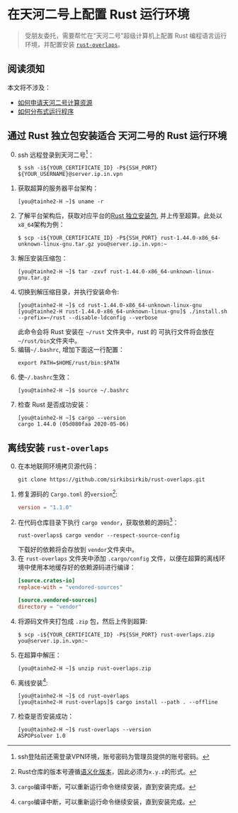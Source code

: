 # 在天河二号上配置 Rust 运行环境

> 受朋友委托，需要帮忙在“天河二号”超级计算机上配置 Rust 编程语言运行环境，并配置安装 [`rust-overlaps`]。

## 阅读须知
本文将不涉及：
- [如何申请天河二号计算资源]
- [如何分布式运行程序]

## 通过 Rust 独立包安装适合 天河二号的 Rust 运行环境
0. ssh 远程登录到天河二号[^1]：
    ```shell
    $ ssh -i${YOUR_CERTIFICATE_ID} -P${SSH_PORT} ${YOUR_USERNAME}@server.ip.in.vpn
    ```
1. 获取超算的服务器平台架构：
    ```shell
    [you@tainhe2-H ~]$ uname -r
    ```
2. 了解平台架构后，获取对应平台的[Rust 独立安装包], 并上传至超算。此处以`x8_64`架构为例：
    ```shell
    $ scp -i${YOUR_CERTIFICATE_ID} -P${SSH_PORT} rust-1.44.0-x86_64-unknown-linux-gnu.tar.gz you@server.ip.in.vpn:~
    ```
3. 解压安装压缩包：
    ```shell
    [you@tainhe2-H ~]$ tar -zxvf rust-1.44.0-x86_64-unknown-linux-gnu.tar.gz
    ```
4. 切换到解压缩目录，并执行安装命令:
    ```shell
    [you@tainhe2-H ~]$ cd rust-1.44.0-x86_64-unknown-linux-gnu
    [you@tainhe2-H rust-1.44.0-x86_64-unknown-linux-gnu]$ ./install.sh --prefix=~/rust --disable-ldconfig --verbose
    ```
    此命令会将 Rust 安装在 `~/rust` 文件夹中，rust 的 可执行文件将会放在 `~/rust/bin`文件夹中。
5. 编辑`~/.bashrc`, 增加下面这一行配置：
    ```shell
    export PATH=$HOME/rust/bin:$PATH
    ```
6. 使`~/.bashrc`生效：
    ```shell
    [you@tainhe2-H ~]$ source ~/.bashrc
    ```
7. 检查 Rust 是否成功安装：
    ```shell
    [you@tainhe2-H ~]$ cargo --version
    cargo 1.44.0 (05d080faa 2020-05-06)
    ```

## 离线安装 `rust-overlaps`
0. 在本地联网环境拷贝源代码：
    ```shell
    git clone https://github.com/sirkibsirkib/rust-overlaps.git
    ```
1. 修复源码的 `Cargo.toml` 的`version`[^2]:
    ```toml
    version = "1.1.0"
    ```
2. 在代码仓库目录下执行 `cargo vendor`，获取依赖的源码[^3]：
    ```shell
    rust-overlaps$ cargo vendor --respect-source-config
    ```
    下载好的依赖将会存放到 `vendor`文件夹中。
3. 在 `rust-overlaps` 文件夹中添加 `.cargo/config` 文件，以便在超算的离线环境中使用本地缓存好的依赖源码进行编译：
    ```toml
    [source.crates-io]
    replace-with = "vendored-sources"

    [source.vendored-sources]
    directory = "vendor"
    ```
4. 将源码文件夹打包成 `.zip` 包，然后上传到超算:
    ```shell
    $ scp -i${YOUR_CERTIFICATE_ID} -P${SSH_PORT} rust-overlaps.zip you@server.ip.in.vpn:~
    ```
5. 在超算中解压：
    ```shell
    [you@tainhe2-H ~]$ unzip rust-overlaps.zip
    ```
6. 离线安装[^3]:
    ```shell
    [you@tainhe2-H ~]$ cd rust-overlaps
    [you@tainhe2-H rust-overlaps]$ cargo install --path . --offline
    ```
7. 检查是否安装成功：
    ```shell
    [you@tainhe2-H ~]$ rust-overlaps --version
    ASPOPsolver 1.0
    ```

[`rust-overlaps`]: https://github.com/sirkibsirkib/rust-overlaps

[如何申请天河二号计算资源]: http://www.nscc-gz.cn/Service/Igotto.html

[如何分布式运行程序]: https://tlanyan.me/tianhe-ii-guide/

[Rust 独立安装包]: https://forge.rust-lang.org/infra/other-installation-methods.html#standalone

[^1]: ssh登陆前还需登录VPN环境，账号密码为管理员提供的账号密码。

[^2]: Rust仓库的版本号遵循[语义化版本](https://semver.org/lang/zh-CN/)，因此必须为`x.y.z`的形式。

[^3]: `cargo`编译中断，可以重新运行命令继续安装，直到安装完成。
